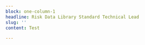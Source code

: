 ```yaml
---
block: one-column-1
headline: Risk Data Library Standard Technical Lead
slug: ''
content: Test

---
```

